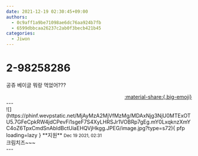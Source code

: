 ```yaml
---
date: 2021-12-19 02:30:45+09:00
authors:
  - 0c9aff1a9be71098ae6dc76aa924b7fb
  - 6599dbbcaa26237c2ab0f3becb421b45
categories:
  - Jiwon
---
```


# 2-98258286

<div class="post-container" markdown="1">
<div class="content-container md-sidebar__scrollwrap" markdown="1">

공쥬 베이글 뭐랑 먹었어???

</div>
</div>

<div style="text-align: right;" markdown="1">
<a href="https://weverse.io/fromis9/fanpost/2-98258286" style="text-align: right;">:material-share:{.big-emoji}</a>
</div>
---

<div class="comments-container md-sidebar__scrollwrap" markdown="1">
<div class="comment" markdown="1">
<div class='id-container' markdown="1">
![](https://phinf.wevpstatic.net/MjAyMzA2MjVfMzMg/MDAxNjg3NjU0MTExOTU5.7GFeCpkRW4jdCPevFi1sgeF7S4XyLHRSJr1VOBRp7gEg.mY0LxqknzXmYC4oZ6TpxCmdSnAbldBctUiaEHQVjHkgg.JPEG/image.jpg?type=s72){ pfp loading=lazy }
**<span class="artist">지원</span>** <small>Dec 19 2021, 02:31</small><br>
</div>
<div class='comment-body' markdown="1">
크림치즈~~~
</div>
</div>
</div>
---
